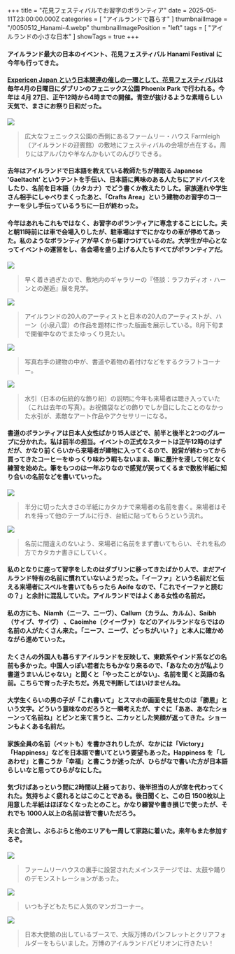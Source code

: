 +++
title = "花見フェスティバルでお習字のボランティア"
date = 2025-05-11T23:00:00.000Z
categories = [ "アイルランドで暮らす" ]
thumbnailImage = "/0050512_Hanami-4.webp"
thumbnailImagePosition = "left"
tags = [ "アイルランドの小さな日本" ]
showTags = true
+++

#### アイルランド最大の日本のイベント、花見フェスティバル Hanami Festival に今年も行ってきた。

<!--more-->

#### [Expericen Japan という日本関連の催しの一環として、花見フェスティバル](https://experiencejapan.ie/events-db/hanami-festival-2025)は毎年4月の日曜日にダブリンのフェニックス公園 Phoenix Park で行われる。今年は 4月 27日、正午12時から4時までの開催。青空が抜けるような素晴らしい天気で、まさにお祭り日和だった。

![](/0050512_Hanami-8.webp)

> 広大なフェニックス公園の西側にあるファームリー・ハウス Farmleigh（アイルランドの迎賓館）の敷地にフェスティバルの会場が点在する。周りにはアルパカや羊なんかもいてのんびりできる。

#### 去年はアイルランドで日本語を教えている教師たちが陣取る Japanese 'Gaeltacht’ というテントを手伝い、日本語に興味のある人たちにアドバイスをしたり、名前を日本語（カタカナ）でどう書くか教えたりした。家族連れや学生さん相手にしゃべりまくったあと、「Crafts Area」という建物のお習字のコーナーを少し手伝っているうちに一日が終わった。

#### 今年はあれもこれもではなく、お習字のボランティアに専念することにした。夫と朝11時前には車で会場入りしたが、駐車場はすでにかなりの車が停めてあった。私のようなボランティアが早くから駆けつけているのだ。大学生が中心となってイベントの運営をし、各会場を盛り上げる人たちすべてがボランティアだ。

![](/0050512_Hanami-7.webp)

> 早く着き過ぎたので、敷地内のギャラリーの『怪談：ラフカディオ・ハーンとの邂逅』展を見学。

![](/0050512_Hanami-6.webp)

> アイルランドの20人のアーティストと日本の20人のアーティストが、ハーン（小泉八雲）の作品を題材に作った版画を展示している。8月下旬まで開催中なのでまたゆっくり見たい。

![](/0050512_Hanami-5.webp)

> 写真右手の建物の中が、書道や着物の着付けなどをするクラフトコーナー。

![](/0050512_Hanami-9.webp)

> 水引（日本の伝統的な飾り紐）の説明に今年も来場者は聴き入っていた（これは去年の写真）。お祝儀袋などの飾りでしか目にしたことのなかった水引が、素敵なアート作品やアクセサリーになる。

#### 書道のボランティアは日本人女性ばかり15人ほどで、前半と後半と2つのグループに分かれた。私は前半の担当。イベントの正式なスタートは正午12時のはずだが、かなり前くらいから来場者が建物に入ってくるので、設営が終わってから買ってきたコーヒーをゆっくり味わう暇もないまま、筆に墨汁を浸して何となく練習を始めた。筆をもつのは一年ぶりなので感覚が戻ってくるまで数枚半紙に知り合いの名前などを書いていった。

![](/0050512_Hanami-4.webp)

> 半分に切った大きさの半紙にカタカナで来場者の名前を書く。来場者はそれを持って他のテーブルに行き、台紙に貼ってもらうという流れ。

![](/0050512_Hanami-10.webp)

> 名前に間違えのないよう、来場者に名前をまず書いてもらい、それを私の方でカタカナ書きにしていく。

#### 私のとなりに座って習字をしたのはダブリンに移ってきたばかり人で、まだアイルランド特有の名前に慣れていないようだった。「イーファ」という名前だと伝える来場者にスペルを書いてもらったら Aoife なので、「これでイーファと読むの？」と余計に混乱していた。アイルランドではよくある女性の名前だ。

#### 私の方にも、Niamh（ニーフ、ニーヴ）、Callum（カラム、カルム）、Saibh（サイブ、サイヴ） 、Caoimhe（クイーヴァ）などのアイルランドならではの名前の人がたくさん来た。「ニーフ、ニーヴ、どっちがいい？」と本人に確かめながら進めていった。

#### たくさんの外国人も暮らすアイルランドを反映して、東欧系やインド系などの名前も多かった。中国人っぽい若者たちもかなり来るので、「あなたの方が私より書道うまいんじゃない」と聞くと「やったことがない」、名前を聞くと英語の名前。こちらで育った子たちだ。外見で判断してはいけませんね。

#### 大学生くらいの男の子が「これ書いて」とスマホの画面を見せたのは「勝恩」という文字。どういう意味なのだろうと一瞬考えたが、すぐに「ああ、あなたショーンって名前ね」とピンと来て言うと、二カッとした笑顔が返ってきた。ショーンもよくある名前だ。

#### 家族全員の名前（ペットも）を書かされりしたが、なかには「Victory」「Happiness」などを日本語で書いてという要望もあった。Happiness を「しあわせ」と書こうか「幸福」と書こうか迷ったが、ひらがなで書いた方が日本語らしいなと思ってひらがなにした。

#### 気づけばあっという間に2時間以上経っており、後半担当の人が席を代わってくれた。気持ちよく疲れるとはこのことである。後日聞くと、この日 1500枚以上用意した半紙はほぼなくなったとのこと。かなり練習や書き損じで使ったが、それでも 1000人以上の名前は皆で書いただろう。

#### 夫と合流し、ぶらぶらと他のエリアも一周して家路に着いた。来年もまた参加するぞ。

![](/0050512_Hanami-2.webp)

> ファームリーハウスの裏手に設営されたメインステージでは、太鼓や踊りのデモンストレーションがあった。

![](/0050512_Hanami-3.webp)

> いつも子どもたちに人気のマンガコーナー。

![](/0050512_Hanami-1.webp)

> 日本大使館の出しているブースで、大阪万博のパンフレットとクリアフォルダーをもらいました。万博のアイルランドパビリオンに行きたい！
